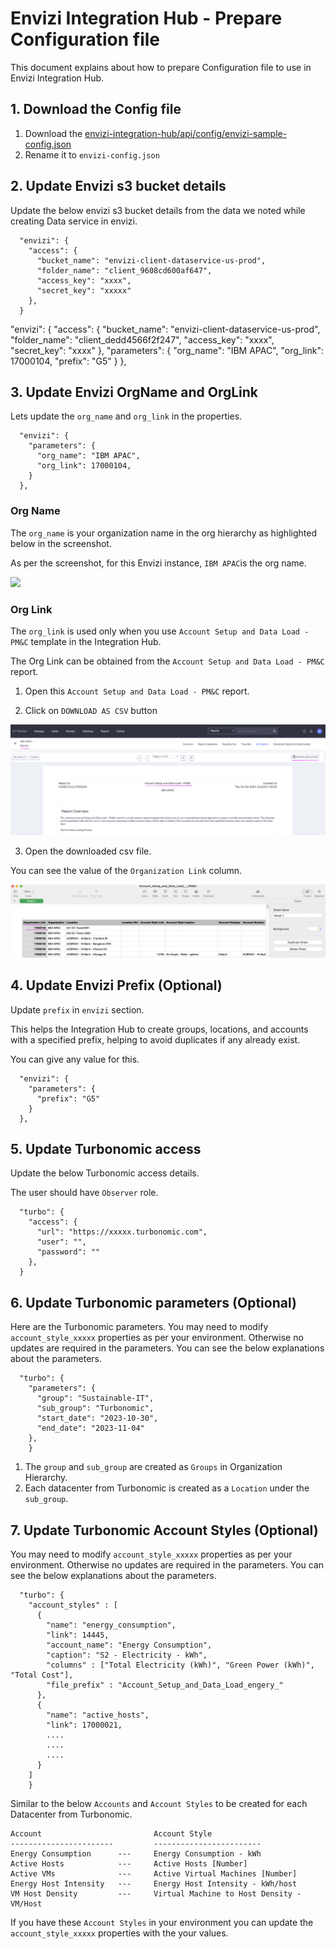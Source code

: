 # Envizi Integration Hub - Prepare Configuration file

This document explains about how to prepare Configuration file to use in Envizi Integration Hub.

## 1. Download the Config file

1. Download the [envizi-integration-hub/api/config/envizi-sample-config.json](../../../api/config/envizi-sample-config.json)
2. Rename it to `envizi-config.json`

## 2. Update Envizi s3 bucket details

Update the below envizi s3 bucket details from the data we noted while creating Data service in envizi.

```
  "envizi": {
    "access": {
      "bucket_name": "envizi-client-dataservice-us-prod",
      "folder_name": "client_9608cd600af647",
      "access_key": "xxxx",
      "secret_key": "xxxxx"
    },
  }
```

  "envizi": {
    "access": {
      "bucket_name": "envizi-client-dataservice-us-prod",
      "folder_name": "client_dedd4566f2f247",
      "access_key": "xxxx",
      "secret_key": "xxxx"
    },
    "parameters": {
      "org_name": "IBM APAC",
      "org_link": 17000104,
      "prefix": "G5"
    }
  },


## 3. Update Envizi OrgName and OrgLink

Lets update the `org_name` and `org_link` in the properties.

```
  "envizi": {
    "parameters": {
      "org_name": "IBM APAC",
      "org_link": 17000104,
    }
  },

```

### Org Name

The `org_name` is your organization name in the org hierarchy as highlighted below in the screenshot.

As per the screenshot, for this Envizi instance, `IBM APAC`is the org name.

<img src="images/img-14-orgname.png">

### Org Link

The `org_link` is used only when you use `Account Setup and Data Load - PM&C` template in the Integration Hub.

The Org Link can be obtained from the `Account Setup and Data Load - PM&C` report. 

1. Open this `Account Setup and Data Load - PM&C` report. 

2. Click on `DOWNLOAD AS CSV` button

<img src="images/img-org-link1.png">

3. Open the downloaded csv file.

You can see the value of the `Organization Link` column.

<img src="images/img-org-link2.png">


## 4. Update Envizi Prefix (Optional)

Update `prefix` in `envizi` section. 

This helps the Integration Hub to create groups, locations, and accounts with a specified prefix, helping to avoid duplicates if any already exist.

You can give any value for this.

```
  "envizi": {
    "parameters": {
      "prefix": "G5"
    }
  },
```

## 5. Update Turbonomic access

Update the below Turbonomic access details.

The user should have `Observer` role.

```
  "turbo": {
    "access": {
      "url": "https://xxxxx.turbonomic.com",
      "user": "",
      "password": ""
    },
  }

```
## 6. Update Turbonomic parameters (Optional)

Here are the Turbonomic parameters. You may need to modify `account_style_xxxxx` properties as per your environment. Otherwise no updates are required in the parameters. You can see the below explanations about the parameters.

```
  "turbo": {
    "parameters": {
      "group": "Sustainable-IT",
      "sub_group": "Turbonomic",
      "start_date": "2023-10-30",
      "end_date": "2023-11-04"
    },
    }
```

1. The `group` and `sub_group` are created as `Groups` in Organization Hierarchy.
2. Each datacenter from Turbonomic is created as a `Location` under the `sub_group`.


## 7. Update Turbonomic Account Styles (Optional)

You may need to modify `account_style_xxxxx` properties as per your environment. Otherwise no updates are required in the parameters. You can see the below explanations about the parameters.

```
  "turbo": {
    "account_styles" : [
      {
        "name": "energy_consumption",
        "link": 14445,
        "account_name": "Energy Consumption", 
        "caption": "S2 - Electricity - kWh", 
        "columns" : ["Total Electricity (kWh)", "Green Power (kWh)", "Total Cost"],
        "file_prefix" : "Account_Setup_and_Data_Load_engery_"
      },
      {
        "name": "active_hosts",
        "link": 17000021,
        ....
        ....
        ....
      }
    ]
    }
```

Similar to the below  `Accounts` and `Account Styles` to be created for each Datacenter from Turbonomic.
  ```
  Account                         Account Style
  -----------------------         ------------------------
  Energy Consumption      ---     Energy Consumption - kWh
  Active Hosts            ---     Active Hosts [Number]     
  Active VMs              ---     Active Virtual Machines [Number]
  Energy Host Intensity   ---     Energy Host Intensity - kWh/host
  VM Host Density         ---     Virtual Machine to Host Density - VM/Host
  ```

If you have these `Account Styles` in your environment you can update the `account_style_xxxxx` properties with the your values. 